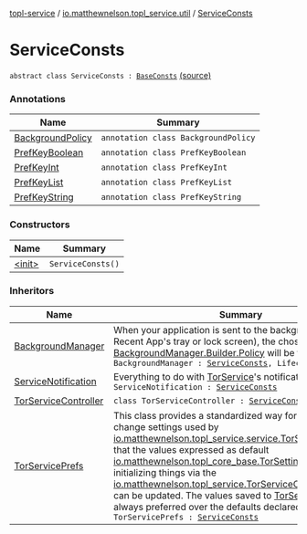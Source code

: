 [topl-service](../../index.md) / [io.matthewnelson.topl_service.util](../index.md) / [ServiceConsts](./index.md)

# ServiceConsts

`abstract class ServiceConsts : `[`BaseConsts`](../../..//topl-core-base/io.matthewnelson.topl_core_base/-base-consts/index.md) [(source)](https://github.com/05nelsonm/TorOnionProxyLibrary-Android/blob/master/topl-service/src/main/java/io/matthewnelson/topl_service/util/ServiceConsts.kt#L73)

### Annotations

| Name | Summary |
|---|---|
| [BackgroundPolicy](-background-policy/index.md) | `annotation class BackgroundPolicy` |
| [PrefKeyBoolean](-pref-key-boolean/index.md) | `annotation class PrefKeyBoolean` |
| [PrefKeyInt](-pref-key-int/index.md) | `annotation class PrefKeyInt` |
| [PrefKeyList](-pref-key-list/index.md) | `annotation class PrefKeyList` |
| [PrefKeyString](-pref-key-string/index.md) | `annotation class PrefKeyString` |

### Constructors

| Name | Summary |
|---|---|
| [&lt;init&gt;](-init-.md) | `ServiceConsts()` |

### Inheritors

| Name | Summary |
|---|---|
| [BackgroundManager](../../io.matthewnelson.topl_service.lifecycle/-background-manager/index.md) | When your application is sent to the background (the Recent App's tray or lock screen), the chosen [BackgroundManager.Builder.Policy](../../io.matthewnelson.topl_service.lifecycle/-background-manager/-builder/-policy.md) will be triggered.`class BackgroundManager : `[`ServiceConsts`](./index.md)`, LifecycleObserver` |
| [ServiceNotification](../../io.matthewnelson.topl_service.notification/-service-notification/index.md) | Everything to do with [TorService](#)'s notification.`class ServiceNotification : `[`ServiceConsts`](./index.md) |
| [TorServiceController](../../io.matthewnelson.topl_service/-tor-service-controller/index.md) | `class TorServiceController : `[`ServiceConsts`](./index.md) |
| [TorServicePrefs](../../io.matthewnelson.topl_service.prefs/-tor-service-prefs/index.md) | This class provides a standardized way for library users to change settings used by [io.matthewnelson.topl_service.service.TorService](#) such that the values expressed as default [io.matthewnelson.topl_core_base.TorSettings](../../..//topl-core-base/io.matthewnelson.topl_core_base/-tor-settings/index.md) when initializing things via the [io.matthewnelson.topl_service.TorServiceController.Builder](../../io.matthewnelson.topl_service/-tor-service-controller/-builder/index.md) can be updated. The values saved to [TorServicePrefs](../../io.matthewnelson.topl_service.prefs/-tor-service-prefs/index.md) are always preferred over the defaults declared.`class TorServicePrefs : `[`ServiceConsts`](./index.md) |
